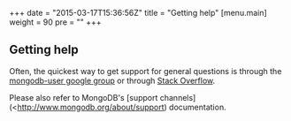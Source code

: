 +++
date = "2015-03-17T15:36:56Z"
title = "Getting help"
[menu.main]
  weight = 90
  pre = "<i class='fa fa-question'></i>"
+++

## Getting help

Often, the quickest way to get support for general questions is through
the
[mongodb-user google group](http://groups.google.com/group/mongodb-user)
or through
[Stack Overflow](https://stackoverflow.com/questions/tagged/mongodb%20c%2b%2b).

Please also refer to MongoDB's
[support channels](<http://www.mongodb.org/about/support) documentation.

